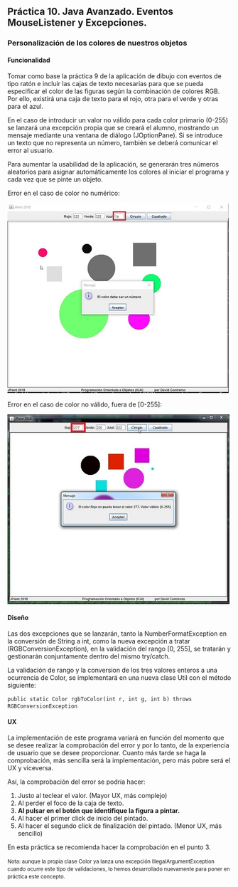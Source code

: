 ## Práctica 10. Java Avanzado. Eventos MouseListener y Excepciones.
### Personalización de los colores de nuestros objetos

#### Funcionalidad

Tomar como base la práctica 9 de la aplicación de dibujo con eventos de tipo ratón e incluir las cajas de texto necesarias para que se pueda especificar el color de las figuras según la combinación de colores RGB. Por ello, existirá una caja de texto para el rojo, otra para el verde y otras para el azul.

En el caso de introducir un valor no válido para cada color primario (0-255) se lanzará una excepción propia que se creará el alumno, mostrando un mensaje mediante una ventana de diálogo (JOptionPane). Si se introduce un texto que no representa un número, también se deberá comunicar el error al usuario.

Para aumentar la usabilidad de la aplicación, se generarán tres números aleatorios para asignar automáticamente los colores al iniciar el programa y cada vez que se pinte un objeto.

Error en el caso de color no numérico:

![alt text](https://raw.githubusercontent.com/AgustinICAI/javaCourseExamples2022/master/11p.dibujoVentanaEventosMouseExceptions/output.jpg)

Error en el caso de color no válido, fuera de [0-255]:

![alt text](https://raw.githubusercontent.com/AgustinICAI/javaCourseExamples2022/master/11p.dibujoVentanaEventosMouseExceptions/output2.jpg)

#### Diseño 

Las dos excepciones que se lanzarán, tanto la NumberFormatException en la conversión de String a int, como la nueva excepción a tratar (RGBConversionException), en la validación del rango [0, 255], se tratarán y gestionarán conjuntamente dentro del mismo try/catch.

La validación de rango y la conversion de los tres valores enteros a una ocurrencia de Color, se implementará en una nueva clase Util con el método siguiente:
```
public static Color rgbToColor(int r, int g, int b) throws RGBConversionException
```

#### UX

La implementación de este programa variará en función del momento que se desee realizar la comprobación del error y por lo tanto, de la experiencia de usuario que se desee proporcionar. Cuanto más tarde se haga la comprobación, más sencilla será la implementación, pero más pobre será el UX y viceversa. 

Así, la comprobación del error se podría hacer:
1. Justo al teclear el valor. (Mayor UX, más complejo)
2. Al perder el foco de la caja de texto.
3. **Al pulsar en el botón que identifique la figura a pintar.**
4. Al hacer el primer click de inicio del pintado.
5. Al hacer el segundo click de finalización del pintado. (Menor UX, más sencillo)

En esta práctica se recomienda hacer la comprobación en el punto 3.


<small>Nota: aunque la propia clase Color ya lanza una excepción IllegalArgumentException cuando ocurre este tipo de validaciones, lo hemos desarrollado nuevamente para poner en práctica este concepto.</small>
